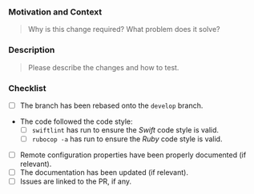 
### Motivation and Context

> Why is this change required? What problem does it solve?

### Description

> Please describe the changes and how to test.

### Checklist

- [ ] The branch has been rebased onto the `develop` branch.
- The code followed the code style:
	-  [ ] `swiftlint` has run to ensure the *Swift* code style is valid.
	-  [ ] `rubocop -a` has run to ensure the *Ruby* code style is valid.
- [ ] Remote configuration properties have been properly documented (if relevant).
- [ ] The documentation has been updated (if relevant).
- [ ] Issues are linked to the PR, if any.
